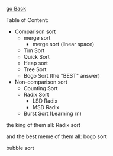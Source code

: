 
[go Back](../../)


Table of Content:
- Comparison sort
  - merge sort
    - merge sort (linear space)
  - Tim Sort
  - Quick Sort
  - Heap sort
  - Tree Sort
  - Bogo Sort (the "BEST" answer)
- Non-comparison sort
  - Counting Sort
  - Radix Sort
    - LSD Radix
    - MSD Radix
  - Burst Sort (Learning rn)

the king of them all: Radix sort




and the best meme of them all: bogo sort



bubble sort

